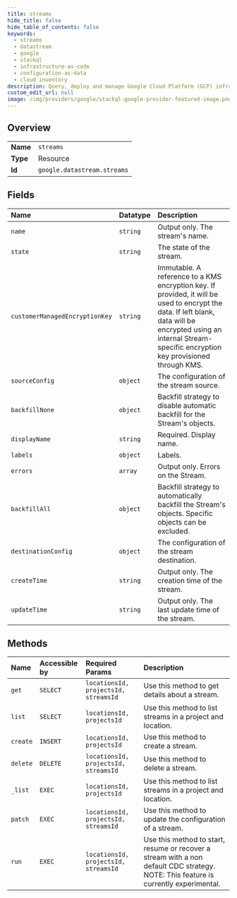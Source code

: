 ```yaml
---
title: streams
hide_title: false
hide_table_of_contents: false
keywords:
  - streams
  - datastream
  - google    
  - stackql
  - infrastructure-as-code
  - configuration-as-data
  - cloud inventory
description: Query, deploy and manage Google Cloud Platform (GCP) infrastructure and resources using SQL
custom_edit_url: null
image: /img/providers/google/stackql-google-provider-featured-image.png
---
```

  
    

## Overview
<table><tbody>
<tr><td><b>Name</b></td><td><code>streams</code></td></tr>
<tr><td><b>Type</b></td><td>Resource</td></tr>
<tr><td><b>Id</b></td><td><code>google.datastream.streams</code></td></tr>
</tbody></table>

## Fields
| Name | Datatype | Description |
|:-----|:---------|:------------|
| `name` | `string` | Output only. The stream's name. |
| `state` | `string` | The state of the stream. |
| `customerManagedEncryptionKey` | `string` | Immutable. A reference to a KMS encryption key. If provided, it will be used to encrypt the data. If left blank, data will be encrypted using an internal Stream-specific encryption key provisioned through KMS. |
| `sourceConfig` | `object` | The configuration of the stream source. |
| `backfillNone` | `object` | Backfill strategy to disable automatic backfill for the Stream's objects. |
| `displayName` | `string` | Required. Display name. |
| `labels` | `object` | Labels. |
| `errors` | `array` | Output only. Errors on the Stream. |
| `backfillAll` | `object` | Backfill strategy to automatically backfill the Stream's objects. Specific objects can be excluded. |
| `destinationConfig` | `object` | The configuration of the stream destination. |
| `createTime` | `string` | Output only. The creation time of the stream. |
| `updateTime` | `string` | Output only. The last update time of the stream. |
## Methods
| Name | Accessible by | Required Params | Description |
|:-----|:--------------|:----------------|:------------|
| `get` | `SELECT` | `locationsId, projectsId, streamsId` | Use this method to get details about a stream. |
| `list` | `SELECT` | `locationsId, projectsId` | Use this method to list streams in a project and location. |
| `create` | `INSERT` | `locationsId, projectsId` | Use this method to create a stream. |
| `delete` | `DELETE` | `locationsId, projectsId, streamsId` | Use this method to delete a stream. |
| `_list` | `EXEC` | `locationsId, projectsId` | Use this method to list streams in a project and location. |
| `patch` | `EXEC` | `locationsId, projectsId, streamsId` | Use this method to update the configuration of a stream. |
| `run` | `EXEC` | `locationsId, projectsId, streamsId` | Use this method to start, resume or recover a stream with a non default CDC strategy. NOTE: This feature is currently experimental. |
